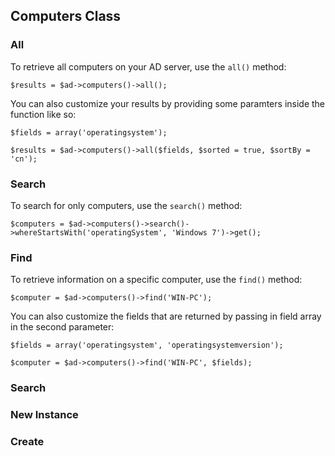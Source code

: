 ## Computers Class

### All

To retrieve all computers on your AD server, use the `all()` method:

    $results = $ad->computers()->all();

You can also customize your results by providing some paramters inside the function like so:

    $fields = array('operatingsystem');
    
    $results = $ad->computers()->all($fields, $sorted = true, $sortBy = 'cn');

### Search

To search for only computers, use the `search()` method:

    $computers = $ad->computers()->search()->whereStartsWith('operatingSystem', 'Windows 7')->get();

### Find

To retrieve information on a specific computer, use the `find()` method:

    $computer = $ad->computers()->find('WIN-PC');
    
You can also customize the fields that are returned by passing in field array in the second parameter:

    $fields = array('operatingsystem', 'operatingsystemversion');
    
    $computer = $ad->computers()->find('WIN-PC', $fields);

### Search

### New Instance

### Create
